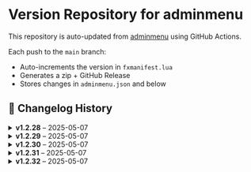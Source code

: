 # Version Repository for adminmenu

This repository is auto-updated from [adminmenu](https://github.com/jumalley/adminmenu) using GitHub Actions.

Each push to the `main` branch:
- Auto-increments the version in `fxmanifest.lua`
- Generates a zip + GitHub Release
- Stores changes in `adminmenu.json` and below

## 📌 Changelog History

<details>
<summary><strong>v1.2.28</strong> – 2025-05-07</summary>

**Changed Files:**


</details>

<details>
<summary><strong>v1.2.29</strong> – 2025-05-07</summary>

**Changed Files:**


</details>

<details>
<summary><strong>v1.2.30</strong> – 2025-05-07</summary>

**Changed Files:**


</details>

<details>
<summary><strong>v1.2.31</strong> – 2025-05-07</summary>

**Changed Files:**


</details>

<details>
<summary><strong>v1.2.32</strong> – 2025-05-07</summary>

**Changed Files:**


</details>
